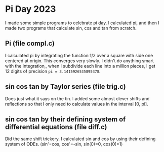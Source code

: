 # Pi Day 2023

I made some simple programs to celebrate pi day. I calculated pi, and then I made two programs that calculate sin, cos and tan from scratch.

## Pi (file compl.c)
I calculated pi by integrating the function 1/z over a square with side one centered at origin. This converges very slowly. I didn't do anything smart with the integration,, when I subdivide each line into a million pieces, I get 12 digits of precision `pi = 3.1415926535895378`.

## sin cos tan by Taylor series (file trig.c)
Does just what it says on the tin. I added some almost clever shifts and reflections so that I only need to calculate values in the interval [0, pi].

## sin cos tan by their defining system of differential equations (file diff.c)
Did the same shift trickery. I calculated sin and cos by using their defining system of ODEs. (sin'=cos, cos'=-sin, sin(0)=0, cos(0)=1)
